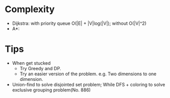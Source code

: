 
# Complexity
- Dijkstra: with priority queue O(|E| + |V|log(|V|); without O(|V|^2)
-	A*: 	

# Tips
-	When get stucked
    - Try Greedy and DP.
    - Try an easier version of the problem. e.g. Two dimensions to one dimension.
-	Union-find to solve disjointed set problem; While DFS + coloring to solve exclusive grouping problem(No. 886)
